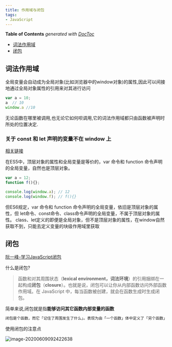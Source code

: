 ```yaml
---
title: 作用域与闭包
tags:
- JavaScript
---
```


<!-- START doctoc generated TOC please keep comment here to allow auto update -->
<!-- DON'T EDIT THIS SECTION, INSTEAD RE-RUN doctoc TO UPDATE -->
**Table of Contents**  *generated with [DocToc](https://github.com/thlorenz/doctoc)*

- [词法作用域](#%E8%AF%8D%E6%B3%95%E4%BD%9C%E7%94%A8%E5%9F%9F)
- [闭包](#%E9%97%AD%E5%8C%85)

<!-- END doctoc generated TOC please keep comment here to allow auto update -->

## 词法作用域

全局变量会自动成为全局对象(比如浏览器中的window对象)的属性,因此可以间接地通过全局对象属性的引用来对其进行访问

```js
var a = 10;
a  // 10
window.a //10
```

无论函数在哪里被调用,也无论它如何呗调用,它的词法作用域都只由函数被声明时所处的位置决定.

### 关于 const 和 let 声明的变量不在 window 上

[相关链接](https://github.com/Advanced-Frontend/Daily-Interview-Question/issues/30)

在ES5中，顶层对象的属性和全局变量是等价的，var 命令和 function 命令声明的全局变量，自然也是顶层对象。

```js
var a = 12;
function f(){};

console.log(window.a); // 12
console.log(window.f); // f(){}
```

但ES6规定，var 命令和 function 命令声明的全局变量，依旧是顶层对象的属性，但 let命令、const命令、class命令声明的全局变量，不属于顶层对象的属性。
class、let定义的即便是全局对象，但不是顶层对象的属性，在window自然获取不到，只能去定义变量的块级作用域里获取

## 闭包

[阮一峰-学习JavaScript闭包](https://www.ruanyifeng.com/blog/2009/08/learning_javascript_closures.html)

什么是闭包?

> 函数和对其周围状态（**lexical environment，词法环境**）的引用捆绑在一起构成**闭包**（**closure**）。也就是说，闭包可以让你从内部函数访问外部函数作用域。在 JavaScript 中，每当函数被创建，就会在函数生成时生成闭包。

简单来说,闭包就是指**能够访问其它函数内部变量的函数**

```js
闭包是个函数，而它「记住了周围发生了什么」。表现为由「一个函数」体中定义了「另个函数」
```

使用闭包的注意点

![image-20200609092422638](https://minimax-1256590847.cos.ap-shanghai.myqcloud.com/img/image-20200609092422638.png)